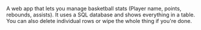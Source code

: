 A web app that lets you manage basketball stats (Player name, points, rebounds, assists). 
It uses a SQL database and shows everything in a table. 
You can also delete individual rows or wipe the whole thing if you're done.
